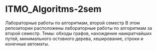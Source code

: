# ITMO_Algoritms-2sem
Лабораторные работы по алгоритмам, второй семестр
В этом репозитории расположены лабораторные работы по алгоритмам за второй семестр. Темы: обходы графов, нахождение наикратчайших путей, 
минимального остовного дерева, хеширование, строки и конечные автоматы.
